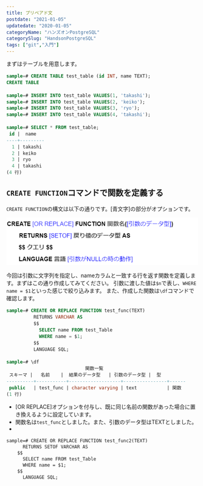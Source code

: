 ```yaml
---
title: プリペアド文
postdate: "2021-01-05"
updatedate: "2020-01-05"
categoryName: "ハンズオンPostgreSQL"
categorySlug: "HandsonPostgreSQL"
tags: ["git","入門"]
---
```


まずはテーブルを用意します。

```sql
sample=# CREATE TABLE test_table (id INT, name TEXT);
CREATE TABLE

sample=# INSERT INTO test_table VALUES(1, 'takashi');
sample=# INSERT INTO test_table VALUES(2, 'keiko');
sample=# INSERT INTO test_table VALUES(3, 'ryo');
sample=# INSERT INTO test_table VALUES(4, 'takashi');

sample=# SELECT * FROM test_table;
 id |  name
----+---------
  1 | takashi
  2 | keiko
  3 | ryo
  4 | takashi
(4 行)
```

## `CREATE FUNCTION`コマンドで関数を定義する

`CREATE FUNCTION`の構文は以下の通りです。[青文字]の部分がオプションです。

![sql1.png](./sql1.png)

今回は引数に文字列を指定し、nameカラムと一致する行を返す関数を定義します。まずはこの通り作成してみてください。
引数に渡した値は`$n`で表し、`WHERE name = $1`といった感じで絞り込みます。
また、作成した関数は`\df`コマンドで確認します。

```sql
sample=# CREATE OR REPLACE FUNCTION test_func(TEXT)
          RETURNS VARCHAR AS
          $$
            SELECT name FROM test_Table
            WHERE name = $1;
          $$
          LANGUAGE SQL;

sample=# \df
                             関数一覧
 スキーマ |   名前    |  結果のデータ型   | 引数のデータ型 |  型
----------+-----------+-------------------+----------------+------
 public   | test_func | character varying | text           | 関数
(1 行)
```

 - [OR REPLACE]オプションを付与し、既に同じ名前の関数があった場合に置き換えるように設定しています。
 - 関数名は`test_func`としました。また、引数のデータ型はTEXTとしました。
 - 

```
sample=# CREATE OR REPLACE FUNCTION test_func2(TEXT)
      RETURNS SETOF VARCHAR AS
    $$
      SELECT name FROM test_Table
      WHERE name = $1;
    $$
      LANGUAGE SQL;
```






